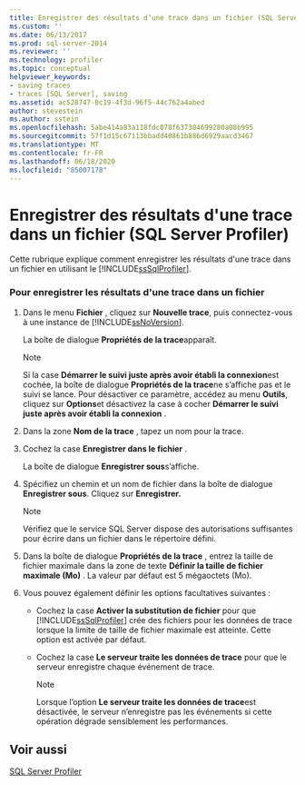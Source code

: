 ```yaml
---
title: Enregistrer des résultats d’une trace dans un fichier (SQL Server Profiler) | Microsoft Docs
ms.custom: ''
ms.date: 06/13/2017
ms.prod: sql-server-2014
ms.reviewer: ''
ms.technology: profiler
ms.topic: conceptual
helpviewer_keywords:
- saving traces
- traces [SQL Server], saving
ms.assetid: ac528747-0c19-4f3d-96f5-44c762a4abed
author: stevestein
ms.author: sstein
ms.openlocfilehash: 5abe414a83a118fdc078f637384699280a08b995
ms.sourcegitcommit: 57f1d15c67113bbadd40861b886d6929aacd3467
ms.translationtype: MT
ms.contentlocale: fr-FR
ms.lasthandoff: 06/18/2020
ms.locfileid: "85007178"
---
```

# <a name="save-trace-results-to-a-file-sql-server-profiler"></a>Enregistrer des résultats d'une trace dans un fichier (SQL Server Profiler)
  Cette rubrique explique comment enregistrer les résultats d'une trace dans un fichier en utilisant le [!INCLUDE[ssSqlProfiler](../../includes/sssqlprofiler-md.md)].  
  
### <a name="to-save-trace-results-to-a-file"></a>Pour enregistrer les résultats d'une trace dans un fichier  
  
1.  Dans le menu **Fichier** , cliquez sur **Nouvelle trace**, puis connectez-vous à une instance de [!INCLUDE[ssNoVersion](../../includes/ssnoversion-md.md)].  
  
     La boîte de dialogue **Propriétés de la trace**apparaît.  
  
    > [!NOTE]  
    >  Si la case **Démarrer le suivi juste après avoir établi la connexion**est cochée, la boîte de dialogue **Propriétés de la trace**ne s’affiche pas et le suivi se lance. Pour désactiver ce paramètre, accédez au menu **Outils**, cliquez sur **Options**et désactivez la case à cocher **Démarrer le suivi juste après avoir établi la connexion** .  
  
2.  Dans la zone **Nom de la trace** , tapez un nom pour la trace.  
  
3.  Cochez la case **Enregistrer dans le fichier** .  
  
     La boîte de dialogue **Enregistrer sous**s’affiche.  
  
4.  Spécifiez un chemin et un nom de fichier dans la boîte de dialogue **Enregistrer sous**. Cliquez sur **Enregistrer.**  
  
    > [!NOTE]  
    >  Vérifiez que le service SQL Server dispose des autorisations suffisantes pour écrire dans un fichier dans le répertoire défini.  
  
5.  Dans la boîte de dialogue **Propriétés de la trace** , entrez la taille de fichier maximale dans la zone de texte **Définir la taille de fichier maximale (Mo)** . La valeur par défaut est 5 mégaoctets (Mo).  
  
6.  Vous pouvez également définir les options facultatives suivantes :  
  
    -   Cochez la case **Activer la substitution de fichier** pour que [!INCLUDE[ssSqlProfiler](../../includes/sssqlprofiler-md.md)] crée des fichiers pour les données de trace lorsque la limite de taille de fichier maximale est atteinte. Cette option est activée par défaut.  
  
    -   Cochez la case **Le serveur traite les données de trace** pour que le serveur enregistre chaque événement de trace.  
  
        > [!NOTE]  
        >  Lorsque l’option **Le serveur traite les données de trace**est désactivée, le serveur n’enregistre pas les événements si cette opération dégrade sensiblement les performances.  
  
## <a name="see-also"></a>Voir aussi  
 [SQL Server Profiler](sql-server-profiler.md)  
  
  
